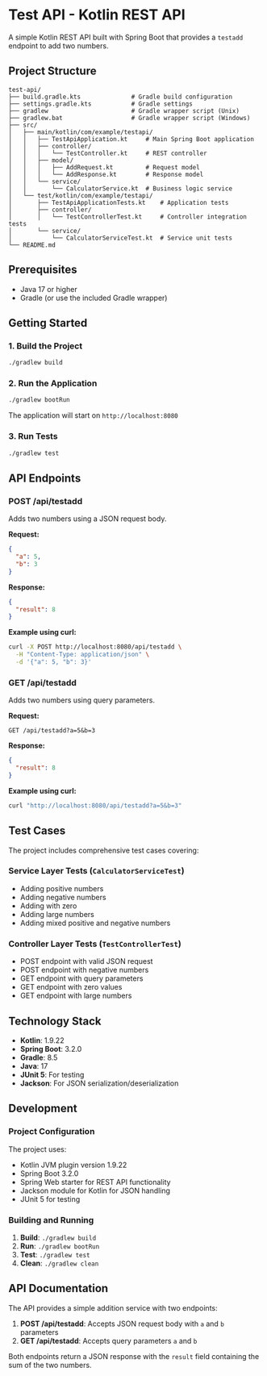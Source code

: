# Test API - Kotlin REST API

A simple Kotlin REST API built with Spring Boot that provides a `testadd` endpoint to add two numbers.

## Project Structure

```
test-api/
├── build.gradle.kts              # Gradle build configuration
├── settings.gradle.kts           # Gradle settings
├── gradlew                       # Gradle wrapper script (Unix)
├── gradlew.bat                   # Gradle wrapper script (Windows)
├── src/
│   ├── main/kotlin/com/example/testapi/
│   │   ├── TestApiApplication.kt     # Main Spring Boot application
│   │   ├── controller/
│   │   │   └── TestController.kt     # REST controller
│   │   ├── model/
│   │   │   ├── AddRequest.kt         # Request model
│   │   │   └── AddResponse.kt        # Response model
│   │   └── service/
│   │       └── CalculatorService.kt  # Business logic service
│   └── test/kotlin/com/example/testapi/
│       ├── TestApiApplicationTests.kt    # Application tests
│       ├── controller/
│       │   └── TestControllerTest.kt     # Controller integration tests
│       └── service/
│           └── CalculatorServiceTest.kt  # Service unit tests
└── README.md
```

## Prerequisites

- Java 17 or higher
- Gradle (or use the included Gradle wrapper)

## Getting Started

### 1. Build the Project

```bash
./gradlew build
```

### 2. Run the Application

```bash
./gradlew bootRun
```

The application will start on `http://localhost:8080`

### 3. Run Tests

```bash
./gradlew test
```

## API Endpoints

### POST /api/testadd

Adds two numbers using a JSON request body.

**Request:**
```json
{
  "a": 5,
  "b": 3
}
```

**Response:**
```json
{
  "result": 8
}
```

**Example using curl:**
```bash
curl -X POST http://localhost:8080/api/testadd \
  -H "Content-Type: application/json" \
  -d '{"a": 5, "b": 3}'
```

### GET /api/testadd

Adds two numbers using query parameters.

**Request:**
```
GET /api/testadd?a=5&b=3
```

**Response:**
```json
{
  "result": 8
}
```

**Example using curl:**
```bash
curl "http://localhost:8080/api/testadd?a=5&b=3"
```

## Test Cases

The project includes comprehensive test cases covering:

### Service Layer Tests (`CalculatorServiceTest`)
- Adding positive numbers
- Adding negative numbers
- Adding with zero
- Adding large numbers
- Adding mixed positive and negative numbers

### Controller Layer Tests (`TestControllerTest`)
- POST endpoint with valid JSON request
- POST endpoint with negative numbers
- GET endpoint with query parameters
- GET endpoint with zero values
- GET endpoint with large numbers

## Technology Stack

- **Kotlin**: 1.9.22
- **Spring Boot**: 3.2.0
- **Gradle**: 8.5
- **Java**: 17
- **JUnit 5**: For testing
- **Jackson**: For JSON serialization/deserialization

## Development

### Project Configuration

The project uses:
- Kotlin JVM plugin version 1.9.22
- Spring Boot 3.2.0
- Spring Web starter for REST API functionality
- Jackson module for Kotlin for JSON handling
- JUnit 5 for testing

### Building and Running

1. **Build**: `./gradlew build`
2. **Run**: `./gradlew bootRun`
3. **Test**: `./gradlew test`
4. **Clean**: `./gradlew clean`

## API Documentation

The API provides a simple addition service with two endpoints:

1. **POST /api/testadd**: Accepts JSON request body with `a` and `b` parameters
2. **GET /api/testadd**: Accepts query parameters `a` and `b`

Both endpoints return a JSON response with the `result` field containing the sum of the two numbers. 